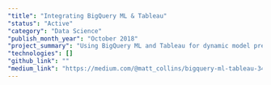 ```yaml
---
"title": "Integrating BigQuery ML & Tableau"
"status": "Active"
"category": "Data Science"
"publish_month_year": "October 2018"
"project_summary": "Using BigQuery ML and Tableau for dynamic model predictions."
"technologies": []
"github_link": ""
"medium_link": "https://medium.com/@matt_collins/bigquery-ml-tableau-34f8ecb0caa9"
---
```

